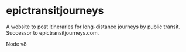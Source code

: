 # epictransitjourneys
A website to post itineraries for long-distance journeys by public transit. Successor to epictransitjourneys.com.

Node v8